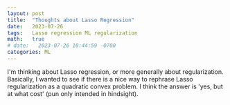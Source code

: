 ```yaml
---
layout: post
title:  "Thoughts about Lasso Regression"
date:   2023-07-26
tags:   Lasso regression ML regularization
math:   true
# date:   2023-07-26 10:44:59 -0700
categories: ML
---
```

I'm thinking about Lasso regression, or more generally about regularization. Basically, I wanted to see if there is a nice way to rephrase Lasso regularization as a quadratic convex problem. I think the answer is 'yes, but at what cost' (pun only intended in hindsight).